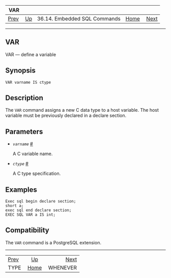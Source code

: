 <!--?xml version="1.0" encoding="UTF-8" standalone="no"?-->

|                 VAR                |                                                             |                              |                                                       |                                            |
| :--------------------------------: | :---------------------------------------------------------- | :--------------------------: | ----------------------------------------------------: | -----------------------------------------: |
| [Prev](ecpg-sql-type.html "TYPE")  | [Up](ecpg-sql-commands.html "36.14. Embedded SQL Commands") | 36.14. Embedded SQL Commands | [Home](index.html "PostgreSQL 17devel Documentation") |  [Next](ecpg-sql-whenever.html "WHENEVER") |

***

## VAR

VAR — define a variable

## Synopsis

    VAR varname IS ctype

## Description

The `VAR` command assigns a new C data type to a host variable. The host variable must be previously declared in a declare section.

## Parameters

*   *`varname`* [#](#ECPG-SQL-VAR-VARNAME)

    A C variable name.

*   *`ctype`* [#](#ECPG-SQL-VAR-CTYPE)

    A C type specification.

## Examples

    Exec sql begin declare section;
    short a;
    exec sql end declare section;
    EXEC SQL VAR a IS int;

## Compatibility

The `VAR` command is a PostgreSQL extension.

***

|                                    |                                                             |                                            |
| :--------------------------------- | :---------------------------------------------------------: | -----------------------------------------: |
| [Prev](ecpg-sql-type.html "TYPE")  | [Up](ecpg-sql-commands.html "36.14. Embedded SQL Commands") |  [Next](ecpg-sql-whenever.html "WHENEVER") |
| TYPE                               |    [Home](index.html "PostgreSQL 17devel Documentation")    |                                   WHENEVER |
